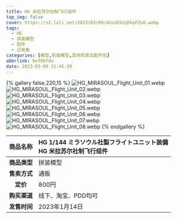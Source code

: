 ```yaml
---
title: HG 米拉苏尔社制飞行组件
top_img: false
cover: https://s2.loli.net/2023/03/09/4UzoEX2qhkpPZuO.webp
tags:
  - HG
  - 拼装模型
  - 配件
  - 已发售
categories: [模型,机体模型,其他机体及配件包]
abbrlink: bef9bfda
date: 2023-03-09 21:45:20
---
```


{% gallery false,220,15 %}
![HG_MIRASOUL_Flight_Unit_01.webp](https://s2.loli.net/2023/03/09/OATKcCqUMHNGrLx.webp)
![HG_MIRASOUL_Flight_Unit_02.webp](https://s2.loli.net/2023/03/09/Tn4HtZKdJbYEjym.webp)
![HG_MIRASOUL_Flight_Unit_03.webp](https://s2.loli.net/2023/03/09/zx6gt7OYpGPSV8H.webp)
![HG_MIRASOUL_Flight_Unit_04.webp](https://s2.loli.net/2023/03/09/rX7Asvmlyk6wRiE.webp)
![HG_MIRASOUL_Flight_Unit_05.webp](https://s2.loli.net/2023/03/09/8l69WGFsaBL7X2J.webp)
![HG_MIRASOUL_Flight_Unit_06.webp](https://s2.loli.net/2023/03/09/E72wH4ekNyvTLI9.webp)
![HG_MIRASOUL_Flight_Unit_07.webp](https://s2.loli.net/2023/03/09/lGIQDSmxHLqnr8F.webp)
![HG_MIRASOUL_Flight_Unit_08.webp](https://s2.loli.net/2023/03/09/4UzoEX2qhkpPZuO.webp)
{% endgallery %}

| **商品名称** | HG 1/144 ミラソウル社製フライトユニット装備<br>HG 米拉苏尔社制飞行组件 |
|:---:|:---|
| **商品类型** | 拼装模型 |
| **售卖方式** | 通贩 |
| **定价** | 800円 |
| **购买渠道** | 线下、淘宝、PDD均可 |
| **发售时间** | 2023年1月14日 |